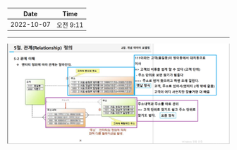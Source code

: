 |    Date    |  Time   |
|:----------:|:-------:|
| 2022-10-07 | 오전 9:11 |

---

![img.png](img.png)
